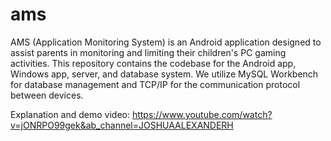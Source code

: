 # ams
AMS (Application Monitoring System) is an Android application designed to assist parents in monitoring and limiting their children's PC gaming activities. This repository contains the codebase for the Android app, Windows app, server, and database system. We utilize MySQL Workbench for database management and TCP/IP for the communication protocol between devices.

Explanation and demo video: https://www.youtube.com/watch?v=jONRPO99gek&ab_channel=JOSHUAALEXANDERH
